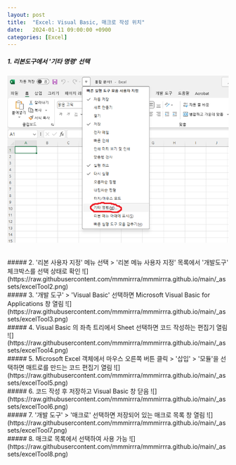 ```yaml
---
layout: post
title:  "Excel: Visual Basic, 매크로 작성 위치"
date:   2024-01-11 09:00:00 +0900
categories: [Excel]
---
```


##### 1. 리본도구에서 '기타 명령' 선택   
![](https://raw.githubusercontent.com/mmmirrra/mmmirrra.github.io/main/_assets/excelTool1.png)
   
<br>
##### 2. '리본 사용자 지정' 메뉴 선택 > '리본 메뉴 사용자 지정' 목록에서 '개발도구' 체크박스를 선택 상태로 확인   
![](https://raw.githubusercontent.com/mmmirrra/mmmirrra.github.io/main/_assets/excelTool2.png)
   
<br>
##### 3. '개발 도구' > 'Visual Basic' 선택하면 Microsoft Visual Basic for Applications 창 열림   
![](https://raw.githubusercontent.com/mmmirrra/mmmirrra.github.io/main/_assets/excelTool3.png)
   
<br>
##### 4. Visual Basic 의 좌측 트리에서 Sheet 선택하면 코드 작성하는 편집기 열림   
![](https://raw.githubusercontent.com/mmmirrra/mmmirrra.github.io/main/_assets/excelTool4.png)
   
<br>
##### 5. Microsoft Excel 객체에서 마우스 오른쪽 버튼 클릭 > '삽입' > '모듈'을 선택하면 매트로를 만드는 코드 편집기 열림   
![](https://raw.githubusercontent.com/mmmirrra/mmmirrra.github.io/main/_assets/excelTool5.png)
   
<br>
##### 6. 코드 작성 후 저장하고 Visual Basic 창 닫음   
![](https://raw.githubusercontent.com/mmmirrra/mmmirrra.github.io/main/_assets/excelTool6.png)
   
<br>
##### 7. '개발 도구' > '매크로' 선택하면 저장되어 있는 매크로 목록 창 열림   
![](https://raw.githubusercontent.com/mmmirrra/mmmirrra.github.io/main/_assets/excelTool7.png)
   
<br>
##### 8. 매크로 목록에서 선택하여 사용 가능   
![](https://raw.githubusercontent.com/mmmirrra/mmmirrra.github.io/main/_assets/excelTool8.png)
   